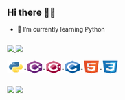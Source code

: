 ## Hi there 👋😎

- 👾 I’m currently learning Python
##

<div>
    <a = href="https://github.com/Jose-Vitor-Quadrado">
    <img height="155em" src="https://github-readme-stats.vercel.app/api?username=Jose-Vitor-Quadrado&show_icons=true&theme=radical&include_all_commits=true&count_private=true"/>
    <img height="155em" src="https://github-readme-stats.vercel.app/api/top-langs/?username=Jose-Vitor-Quadrado&layout=compact&langs_count=7&theme=radical"/>
    
</div> 
<div style="display: inline_block"><br>
    <img align="center" alt="Jvq-Python" height="30" width="40" src="https://raw.githubusercontent.com/devicons/devicon/master/icons/python/python-original.svg"/>
    <img align="center" alt="Jvq-Csharp" height="30" width="40" src="https://raw.githubusercontent.com/devicons/devicon/master/icons/csharp/csharp-original.svg"/>
    <img align="center" alt="Jvq-Cpp" height="30" width="40" src="https://raw.githubusercontent.com/devicons/devicon/master/icons/cplusplus/cplusplus-original.svg"/>
    <img align="center" alt="Jvq-C" height="30" width="40" src="https://raw.githubusercontent.com/devicons/devicon/master/icons/c/c-original.svg"/>
    <img align="center" alt="Jvq-HTML" height="30" width="40" src="https://raw.githubusercontent.com/devicons/devicon/master/icons/html5/html5-original.svg"/>
    <img align="center" alt="Jvq-CSS" height="30" width="40" src="https://raw.githubusercontent.com/devicons/devicon/master/icons/css3/css3-original.svg"/>
</div>
    
##

<div>
    <a href = "mailto:josevitorquadrado@gmail.com"><img src="https://img.shields.io/badge/-Gmail-%23333?style=for-the-badge&logo=gmail&logoColor=white" target="_blank"></a>
    <a href="https://www.linkedin.com/in/jose-vitor-quadrado/" target="_blank"><img src="https://img.shields.io/badge/-LinkedIn-%230077B5?style=for-the-badge&logo=linkedin&logoColor=white" target="_blank"></a>
</div>
